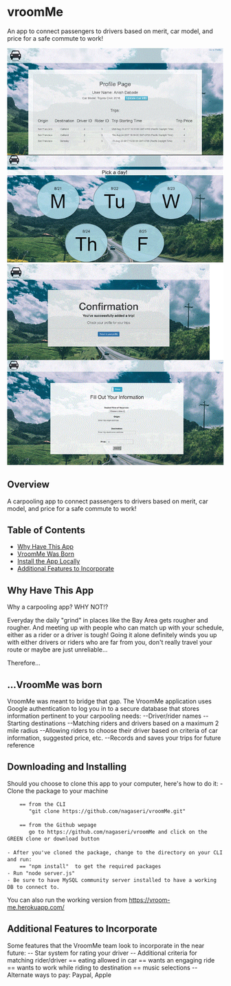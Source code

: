 # vroomMe

An app to connect passengers to drivers based on merit, car model, and price for a safe commute to work!

![alt text](./public/img/vroomme1.gif)
![alt text](./public/img/vroomme2.gif) 

## Overview
  
  A carpooling app to connect passengers to drivers based on merit, car model, and price for a safe commute to work!



## Table of Contents

- [Why Have This App](#why-have-this-app)
- [VroomMe Was Born](#vroomme-was-born)
- [Install the App Locally](#downloading-and-installing)
- [Additional Features to Incorporate](#additional-features-to-incorporate)

## Why Have This App

Why a carpooling app?     WHY NOT!?  

Everyday the daily "grind" in places like the Bay Area gets rougher and rougher.  And meeting up with people who can match up with your schedule, either as a rider or a driver is tough!  Going it alone definitely winds you up with either drivers or riders who are far from you, don't really travel your route or maybe are just unreliable...

Therefore...

## ...VroomMe was born 

VroomMe was meant to bridge that gap.  The VroomMe application uses Google authentication to log you in to a secure database that stores information pertinent to your carpooling needs:
    --Driver/rider names
    --Starting destinations
    --Matching riders and drivers based on a maximum 2 mile radius
    --Allowing riders to choose their driver based on criteria of car information, suggested price, etc.
    --Records and saves your trips for future reference


##  Downloading and Installing

Should you choose to clone this app to your computer, here's how to do it:
    - Clone the package to your machine

        == from the CLI
           "git clone https://github.com/nagaseri/vroomMe.git"

        == from the Github wepage
           go to https://github.com/nagaseri/vroomMe and click on the GREEN clone or download button
    
    - After you've cloned the package, change to the directory on your CLI and run:
        == "npm install"  to get the required packages
    - Run "node server.js"
    - Be sure to have MySQL community server installed to have a working DB to connect to.

You can also run the working version from
    https://vroom-me.herokuapp.com/


## Additional Features to Incorporate

Some features that the VroomMe team look to incorporate in the near future:
    -- Star system for rating your driver
    -- Additional criteria for matching rider/driver
        == eating allowed in car
        == wants an engaging ride
        == wants to work while riding to destination
        == music selections
    -- Alternate ways to pay: Paypal, Apple

